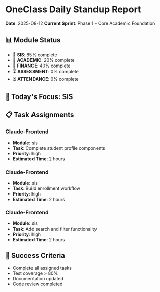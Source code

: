 
# OneClass Daily Standup Report
**Date**: 2025-08-12
**Current Sprint**: Phase 1 - Core Academic Foundation

## 📊 Module Status
- 🔄 **SIS**: 85% complete
- 🔄 **ACADEMIC**: 20% complete
- 🔄 **FINANCE**: 40% complete
- ⏳ **ASSESSMENT**: 0% complete
- ⏳ **ATTENDANCE**: 0% complete

## 🎯 Today's Focus: SIS

## 📋 Task Assignments

### Claude-Frontend
- **Module**: sis
- **Task**: Complete student profile components
- **Priority**: high
- **Estimated Time**: 2 hours

### Claude-Frontend
- **Module**: sis
- **Task**: Build enrollment workflow
- **Priority**: high
- **Estimated Time**: 2 hours

### Claude-Frontend
- **Module**: sis
- **Task**: Add search and filter functionality
- **Priority**: high
- **Estimated Time**: 2 hours


## 🎯 Success Criteria
- Complete all assigned tasks
- Test coverage > 80%
- Documentation updated
- Code review completed
